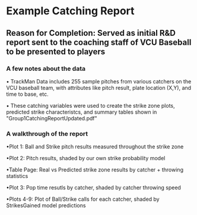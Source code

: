 # Example Catching Report

## Reason for Completion: Served as initial R&D report sent to the coaching staff of VCU Baseball to be presented to players

### A few notes about the data

• TrackMan Data includes 255 sample pitches from various catchers on the VCU baseball team, with attributes like pitch result, plate location (X,Y),
and time to base, etc. 

• These catching variables were used to create the strike zone plots, predicted strike characteristcs, and summary tables shown in "Group1CatchingReportUpdated.pdf"

### A walkthrough of the report

•Plot 1: Ball and Strike pitch results measured throughout the strike zone

•Plot 2: Pitch results, shaded by our own strike probability model

•Table Page: Real vs Predicted strike zone results by catcher + throwing statistics

•Plot 3: Pop time resutls by catcher, shaded by catcher throwing speed

•Plots 4-9: Plot of Ball/Strike calls for each catcher, shaded by StrikesGained model predictions


